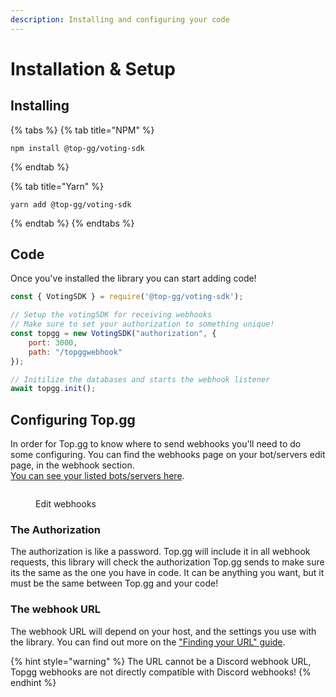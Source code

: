 ```yaml
---
description: Installing and configuring your code
---
```


# Installation & Setup

## Installing

{% tabs %}
{% tab title="NPM" %}
```shell
npm install @top-gg/voting-sdk
```
{% endtab %}

{% tab title="Yarn" %}
```shell
yarn add @top-gg/voting-sdk
```
{% endtab %}
{% endtabs %}

## Code

Once you've installed the library you can start adding code!

```javascript
const { VotingSDK } = require('@top-gg/voting-sdk');

// Setup the votingSDK for receiving webhooks
// Make sure to set your authorization to something unique!
const topgg = new VotingSDK("authorization", {
    port: 3000,
    path: "/topggwebhook"
});

// Initilize the databases and starts the webhook listener
await topgg.init();
```

## Configuring Top.gg

In order for Top.gg to know where to send webhooks you'll need to do some configuring. You can find the webhooks page on your bot/servers edit page, in the webhook section.\
[You can see your listed bots/servers here](https://top.gg/user/me).

<figure><img src="https://i.imgur.com/4Z4FWZT.png" alt=""><figcaption><p>Edit webhooks</p></figcaption></figure>

### The Authorization

The authorization is like a password. Top.gg will include it in all webhook requests, this library will check the authorization Top.gg sends to make sure its the same as the one you have in code. It can be anything you want, but it must be the same between Top.gg and your code!

### The webhook URL

The webhook URL will depend on your host, and the settings you use with the library.
You can find out more on the ["Finding your URL" guide](guides/finding-your-url.md).

{% hint style="warning" %}
The URL cannot be a Discord webhook URL, Topgg webhooks are not directly compatible with Discord webhooks!
{% endhint %}
